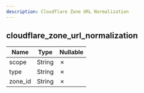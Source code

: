 ```yaml
---
description: Cloudflare Zone URL Normalization
---
```

cloudflare_zone_url_normalization
---------------------------------

| **Name** | **Type** | **Nullable** |
| -------- | -------- | ------------ |
| scope    | String   | &cross;      |
| type     | String   | &cross;      |
| zone_id  | String   | &cross;      |
